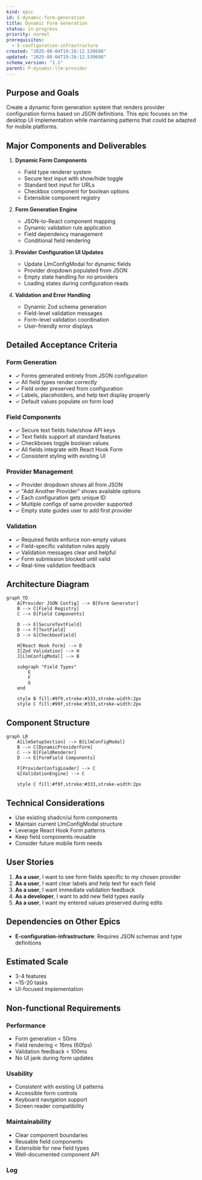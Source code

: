 ```yaml
---
kind: epic
id: E-dynamic-form-generation
title: Dynamic Form Generation
status: in-progress
priority: normal
prerequisites:
  - E-configuration-infrastructure
created: "2025-08-04T19:26:12.539698"
updated: "2025-08-04T19:26:12.539698"
schema_version: "1.1"
parent: P-dynamic-llm-provider
---
```


## Purpose and Goals

Create a dynamic form generation system that renders provider configuration forms based on JSON definitions. This epic focuses on the desktop UI implementation while maintaining patterns that could be adapted for mobile platforms.

## Major Components and Deliverables

1. **Dynamic Form Components**
   - Field type renderer system
   - Secure text input with show/hide toggle
   - Standard text input for URLs
   - Checkbox component for boolean options
   - Extensible component registry

2. **Form Generation Engine**
   - JSON-to-React component mapping
   - Dynamic validation rule application
   - Field dependency management
   - Conditional field rendering

3. **Provider Configuration UI Updates**
   - Update LlmConfigModal for dynamic fields
   - Provider dropdown populated from JSON
   - Empty state handling for no providers
   - Loading states during configuration reads

4. **Validation and Error Handling**
   - Dynamic Zod schema generation
   - Field-level validation messages
   - Form-level validation coordination
   - User-friendly error displays

## Detailed Acceptance Criteria

### Form Generation

- ✓ Forms generated entirely from JSON configuration
- ✓ All field types render correctly
- ✓ Field order preserved from configuration
- ✓ Labels, placeholders, and help text display properly
- ✓ Default values populate on form load

### Field Components

- ✓ Secure text fields hide/show API keys
- ✓ Text fields support all standard features
- ✓ Checkboxes toggle boolean values
- ✓ All fields integrate with React Hook Form
- ✓ Consistent styling with existing UI

### Provider Management

- ✓ Provider dropdown shows all from JSON
- ✓ "Add Another Provider" shows available options
- ✓ Each configuration gets unique ID
- ✓ Multiple configs of same provider supported
- ✓ Empty state guides user to add first provider

### Validation

- ✓ Required fields enforce non-empty values
- ✓ Field-specific validation rules apply
- ✓ Validation messages clear and helpful
- ✓ Form submission blocked until valid
- ✓ Real-time validation feedback

## Architecture Diagram

```mermaid
graph TD
    A[Provider JSON Config] --> B[Form Generator]
    B --> C[Field Registry]
    C --> D[Field Components]

    D --> E[SecureTextField]
    D --> F[TextField]
    D --> G[CheckboxField]

    H[React Hook Form] --> D
    I[Zod Validation] --> H
    J[LlmConfigModal] --> B

    subgraph "Field Types"
        E
        F
        G
    end

    style B fill:#9f9,stroke:#333,stroke-width:2px
    style C fill:#99f,stroke:#333,stroke-width:2px
```

## Component Structure

```mermaid
graph LR
    A[LlmSetupSection] --> B[LlmConfigModal]
    B --> C[DynamicProviderForm]
    C --> D[FieldRenderer]
    D --> E[FormField Components]

    F[ProviderConfigLoader] --> C
    G[ValidationEngine] --> C

    style C fill:#f9f,stroke:#333,stroke-width:2px
```

## Technical Considerations

- Use existing shadcn/ui form components
- Maintain current LlmConfigModal structure
- Leverage React Hook Form patterns
- Keep field components reusable
- Consider future mobile form needs

## User Stories

1. **As a user**, I want to see form fields specific to my chosen provider
2. **As a user**, I want clear labels and help text for each field
3. **As a user**, I want immediate validation feedback
4. **As a developer**, I want to add new field types easily
5. **As a user**, I want my entered values preserved during edits

## Dependencies on Other Epics

- **E-configuration-infrastructure**: Requires JSON schemas and type definitions

## Estimated Scale

- 3-4 features
- ~15-20 tasks
- UI-focused implementation

## Non-functional Requirements

### Performance

- Form generation < 50ms
- Field rendering < 16ms (60fps)
- Validation feedback < 100ms
- No UI jank during form updates

### Usability

- Consistent with existing UI patterns
- Accessible form controls
- Keyboard navigation support
- Screen reader compatibility

### Maintainability

- Clear component boundaries
- Reusable field components
- Extensible for new field types
- Well-documented component API

### Log
